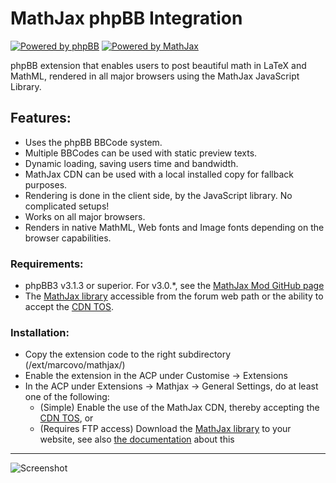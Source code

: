 # MathJax phpBB Integration #

[![Powered by phpBB][1]][2]
[![Powered by MathJax][3]][4]

phpBB extension that enables users to post beautiful math in LaTeX and MathML, rendered in all major browsers using the MathJax JavaScript Library.

## Features: ##
* Uses the phpBB BBCode system.
* Multiple BBCodes can be used with static preview texts.
* Dynamic loading, saving users time and bandwidth.
* MathJax CDN can be used with a local installed copy for fallback purposes.
* Rendering is done in the client side, by the JavaScript library. No complicated setups!
* Works on all major browsers.
* Renders in native MathML, Web fonts and Image fonts depending on the browser capabilities.

### Requirements: ###
* phpBB3 v3.1.3 or superior. For v3.0.*, see the [MathJax Mod GitHub page][7]
* The [MathJax library][5] accessible from the forum web path or the ability to accept the [CDN TOS][6].

### Installation: ###
* Copy the extension code to the right subdirectory (/ext/marcovo/mathjax/)
* Enable the extension in the ACP under Customise -> Extensions
* In the ACP under Extensions -> Mathjax -> General Settings, do at least one of the following:
  * (Simple) Enable the use of the MathJax CDN, thereby accepting the [CDN TOS][6], or
  * (Requires FTP access) Download the [MathJax library][5] to your website, see also [the documentation][10] about this

*****************

![Screenshot][9]

 [1]: https://github.com/sergio91pt/MathJax-phpBB-Integration/raw/master/contrib/images/phpbb.png
 [2]: http://www.phpbb.com
 [3]: https://github.com/sergio91pt/MathJax-phpBB-Integration/raw/master/contrib/images/mathjax.gif
 [4]: http://www.mathjax.org/
 [5]: http://www.mathjax.org/download/
 [6]: http://www.mathjax.org/download/mathjax-cdn-terms-of-service/
 [7]: https://github.com/sergio91pt/MathJax-phpBB-Integration
 [9]: https://github.com/sergio91pt/MathJax-phpBB-Integration/raw/master/contrib/images/screenshot2.png
 [10]: http://docs.mathjax.org/en/latest/start.html#installing-your-own-copy-of-mathjax
